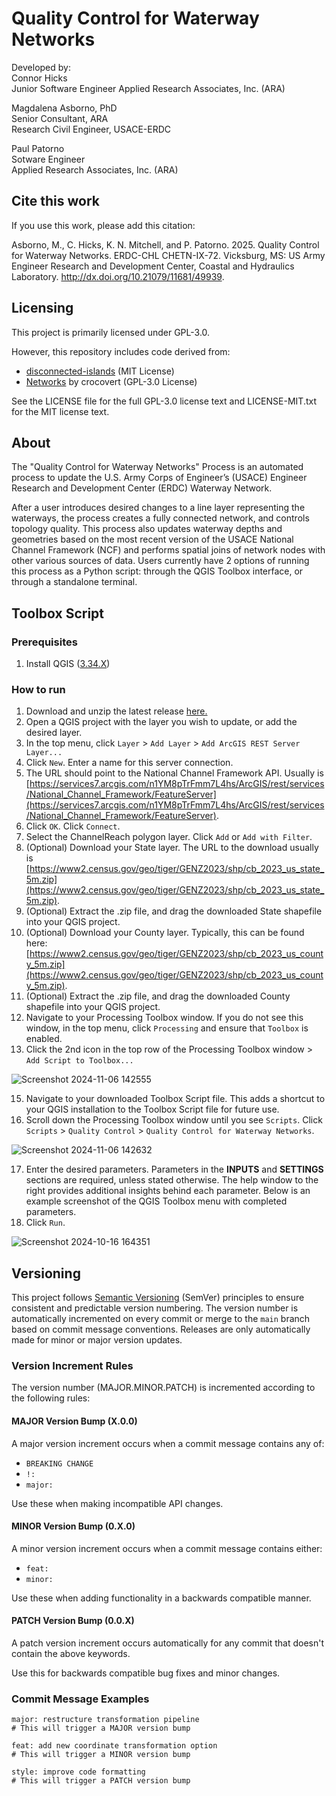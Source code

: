 # Quality Control for Waterway Networks

Developed by:  
Connor Hicks  
Junior Software Engineer
Applied Research Associates, Inc. (ARA)

Magdalena Asborno, PhD  
Senior Consultant, ARA  
Research Civil Engineer, USACE-ERDC

Paul Patorno   
Sotware Engineer   
Applied Research Associates, Inc. (ARA)

## Cite this work

If you use this work, please add this citation:

Asborno, M., C. Hicks, K. N. Mitchell, and P. Patorno. 2025. Quality Control for Waterway Networks. ERDC-CHL CHETN-IX-72. Vicksburg, MS: US Army Engineer Research and Development Center, Coastal and Hydraulics Laboratory. http://dx.doi.org/10.21079/11681/49939.

## Licensing

This project is primarily licensed under GPL-3.0.

However, this repository includes code derived from:

- [disconnected-islands](https://github.com/AfriGIS-South-Africa/disconnected-islands) (MIT License)
- [Networks](https://github.com/crocovert/networks) by crocovert (GPL-3.0 License)

See the LICENSE file for the full GPL-3.0 license text and LICENSE-MIT.txt for the MIT license text.

## About

The "Quality Control for Waterway Networks" Process is an automated process to update the U.S. Army Corps of Engineer’s (USACE) Engineer Research and Development Center (ERDC) Waterway Network.

After a user introduces desired changes to a line layer representing the waterways, the process creates a fully connected network, and controls topology quality. This process also updates waterway depths and geometries based on the most recent version of the USACE National Channel Framework (NCF) and performs spatial joins of network nodes with other various sources of data. Users currently have 2 options of running this process as a Python script: through the QGIS Toolbox interface, or through a standalone terminal.

## Toolbox Script

### Prerequisites

1. Install QGIS ([3.34.X](https://ftp.osuosl.org/pub/osgeo/download/qgis/windows/QGIS-OSGeo4W-3.34.15-1.msi))

### How to run

1. Download and unzip the latest release [here.](https://github.com/erdc/waterway-network/releases/latest)
2. Open a QGIS project with the layer you wish to update, or add the desired layer.
3. In the top menu, click `Layer` > `Add Layer` > `Add ArcGIS REST Server Layer...`
4. Click `New`. Enter a name for this server connection.
5. The URL should point to the National Channel Framework API. Usually is [https://services7.arcgis.com/n1YM8pTrFmm7L4hs/ArcGIS/rest/services/National_Channel_Framework/FeatureServer](https://services7.arcgis.com/n1YM8pTrFmm7L4hs/ArcGIS/rest/services/National_Channel_Framework/FeatureServer).
6. Click `OK`. Click `Connect`.
7. Select the ChannelReach polygon layer. Click `Add` or `Add with Filter`.
8. (Optional) Download your State layer. The URL to the download usually is [https://www2.census.gov/geo/tiger/GENZ2023/shp/cb_2023_us_state_5m.zip](https://www2.census.gov/geo/tiger/GENZ2023/shp/cb_2023_us_state_5m.zip).
9. (Optional) Extract the .zip file, and drag the downloaded State shapefile into your QGIS project.
10. (Optional) Download your County layer. Typically, this can be found here: [https://www2.census.gov/geo/tiger/GENZ2023/shp/cb_2023_us_county_5m.zip](https://www2.census.gov/geo/tiger/GENZ2023/shp/cb_2023_us_county_5m.zip).
11. (Optional) Extract the .zip file, and drag the downloaded County shapefile into your QGIS project.
12. Navigate to your Processing Toolbox window. If you do not see this window, in the top menu, click `Processing` and ensure that `Toolbox` is enabled.
13. Click the 2nd icon in the top row of the Processing Toolbox window > `Add Script to Toolbox...`

![Screenshot 2024-11-06 142555](https://github.com/user-attachments/assets/e22fd81c-5442-4181-a781-51129e7f53d2)

15. Navigate to your downloaded Toolbox Script file. This adds a shortcut to your QGIS installation to the Toolbox Script file for future use.
16. Scroll down the Processing Toolbox window until you see `Scripts`. Click `Scripts` > `Quality Control` > `Quality Control for Waterway Networks`.

![Screenshot 2024-11-06 142632](https://github.com/user-attachments/assets/c5de932d-fd25-4968-9458-14c06e3280a7)

17. Enter the desired parameters. Parameters in the **INPUTS** and **SETTINGS** sections are required, unless stated otherwise. The help window to the right provides additional insights behind each parameter. Below is an example screenshot of the QGIS Toolbox menu with completed parameters.
18. Click `Run`.

![Screenshot 2024-10-16 164351](https://github.com/user-attachments/assets/13625f0b-6a01-4e85-83e3-18d2e64058ae)

## Versioning

This project follows [Semantic Versioning](https://semver.org/) (SemVer) principles to ensure consistent and predictable version numbering. The version number is automatically incremented on every commit or merge to the `main` branch based on commit message conventions. Releases are only automatically made for minor or major version updates.

### Version Increment Rules

The version number (MAJOR.MINOR.PATCH) is incremented according to the following rules:

#### MAJOR Version Bump (X.0.0)

A major version increment occurs when a commit message contains any of:

- `BREAKING CHANGE`
- `!:`
- `major:`

Use these when making incompatible API changes.

#### MINOR Version Bump (0.X.0)

A minor version increment occurs when a commit message contains either:

- `feat:`
- `minor:`

Use these when adding functionality in a backwards compatible manner.

#### PATCH Version Bump (0.0.X)

A patch version increment occurs automatically for any commit that doesn't contain the above keywords.

Use this for backwards compatible bug fixes and minor changes.

### Commit Message Examples

```
major: restructure transformation pipeline
# This will trigger a MAJOR version bump

feat: add new coordinate transformation option
# This will trigger a MINOR version bump

style: improve code formatting
# This will trigger a PATCH version bump
```
